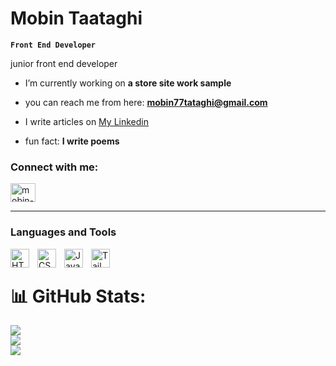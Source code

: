 # Mobin Taataghi

**`Front End Developer`**

junior front end developer

-  I’m currently working on **a store site work sample**

-  you can reach me from here: **mobin77tataghi@gmail.com**

-  I write articles on [My Linkedin](https://linkedin.com/in/mobin-taataghi)

-  fun fact: **I write poems**



<h3 align="left">Connect with me:</h3>
<p align="left">
<a href="https://linkedin.com/in/mobin-taataghi" target="blank"><img align="center" src="https://raw.githubusercontent.com/rahuldkjain/github-profile-readme-generator/master/src/images/icons/Social/linked-in-alt.svg" alt="mobin-taataghi's-linkedin" height="30" width="40" /></a>
</p>
   
---

### Languages and Tools

<img align="left" alt="HTML" width="30px" style="padding-right:10px;" src="https://cdn.jsdelivr.net/gh/devicons/devicon/icons/html5/html5-plain.svg" />
<img align="left" alt="CSS" width="30px" style="padding-right:10px;" src="https://cdn.jsdelivr.net/gh/devicons/devicon/icons/css3/css3-plain.svg" />
<img align="left" alt="JavaScript" width="30px" style="padding-right:10px;" src="https://cdn.jsdelivr.net/gh/devicons/devicon/icons/javascript/javascript-plain.svg" />
<img align="left" alt="Tailwind" width="30px" style="padding-right:10px;" src="https://cdn.jsdelivr.net/gh/devicons/devicon/icons/tailwindcss/tailwindcss-plain.svg" />
<br />

#

# 📊 GitHub Stats:
![](https://github-readme-stats.vercel.app/api?username=Dreamer474747&theme=dark&hide_border=false&include_all_commits=false&count_private=false)<br/>
![](https://github-readme-streak-stats.herokuapp.com/?user=Dreamer474747&theme=dark&hide_border=false)<br/>
![](https://github-readme-stats.vercel.app/api/top-langs/?username=Dreamer474747&theme=dark&hide_border=false&include_all_commits=false&count_private=false&layout=compact)





